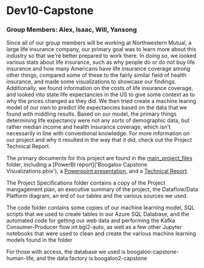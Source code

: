 # Dev10-Capstone

### Group Members: Alex, Isaac, Will, Yansong

Since all of our group members will be working at Northwestern Mutual, a large life insurance company, our primary goal was to learn more about this industry so that we're better prepared to work there. In doing so, we looked various stats about life insurance, such as why people do or do not buy life insurance and how many Americans have life insurance coverage among other things, compared some of these to the fairly similar field of health insurance, and made some visualizations to showcase our findings. Additionally, we found information on the costs of life insurance coverage, and looked into state life expectancies in the US to give some context as to why the prices changed as they did. We then tried create a machine learing model of our own to predict life expectancies based on the data that we found with middling results. Based on our model, the primary things determining life expectancy were not any sorts of demographic data, but rather median income and health insurance coverage, which isn't necessarily in line with conventional knowledge. For more information on our project and why it resulted in the way that it did, check out the Project Technical Report.



The primary documents for this project are found in the [main_project_files](main_project_files) folder, including a [PowerBI report]('Boogaloo Capstone Visualizations.pbix'), a [Powerpoint presentation](CapstonePresentationSlides.pdf), and a [Technical Report](ProjectTechnicalReport.pdf).

The Project Specifications folder contains a copy of the Project mangagement plan, an executive summary of the project, the Dataflow/Data Platform diagram, an erd of our tables and the various sources we used.

The code folder contains some copies of our machine learning model, SQL scripts that we used to create tables in our Azure SQL Database, and the automated code for getting our web data and performing the Kafka Consumer-Producer flow int bgl2-auto, as well as a few other Jupyter notebooks that were used to clean and create the various machine learning models found in the folder

For those with access, the database we used is boogaloo-capstone-human-life, and the data factory is boogaloo2-capstone
